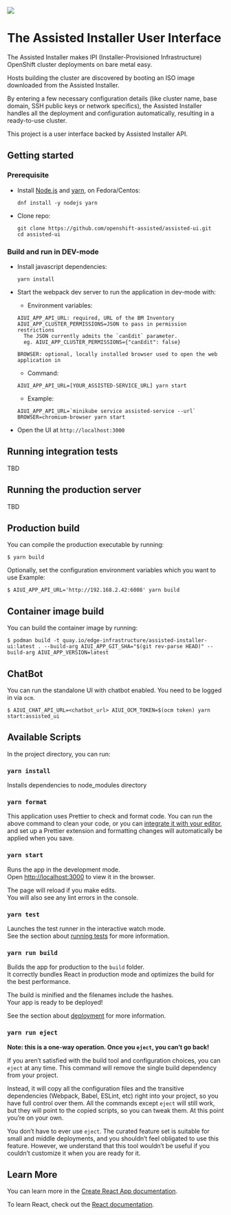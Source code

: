 ![](https://github.com/openshift-assisted/assisted-ui/workflows/Build%20and%20push/badge.svg)

# The Assisted Installer User Interface

The Assisted Installer makes IPI (Installer-Provisioned Infrastructure) OpenShift cluster
deployments on bare metal easy.

Hosts building the cluster are discovered by booting an ISO image downloaded from the Assisted
Installer.

By entering a few necessary configuration details (like cluster name, base domain, SSH public keys
or network specifics), the Assisted Installer handles all the deployment and configuration
automatically, resulting in a ready-to-use cluster.

This project is a user interface backed by Assisted Installer API.

## Getting started

### Prerequisite

- Install [Node.js](https://nodejs.org/en) and [yarn](https://yarnpkg.com/), on Fedora/Centos:
  ```
  dnf install -y nodejs yarn
  ```
- Clone repo:
  ```
  git clone https://github.com/openshift-assisted/assisted-ui.git
  cd assisted-ui
  ```

### Build and run in DEV-mode

- Install javascript dependencies:
  ```
  yarn install
  ```
- Start the webpack dev server to run the application in dev-mode with:

  - Environment variables:

  ```
  AIUI_APP_API_URL: required, URL of the BM Inventory
  AIUI_APP_CLUSTER_PERMISSIONS=JSON to pass in permission restrictions
    The JSON currently admits the `canEdit` parameter.
    eg. AIUI_APP_CLUSTER_PERMISSIONS={"canEdit": false}

  BROWSER: optional, locally installed browser used to open the web application in
  ```

  - Command:

  ```
  AIUI_APP_API_URL=[YOUR_ASSISTED-SERVICE_URL] yarn start
  ```

  - Example:

  ```
  AIUI_APP_API_URL=`minikube service assisted-service --url` BROWSER=chromium-browser yarn start
  ```

- Open the UI at `http://localhost:3000`

## Running integration tests

TBD

## Running the production server

TBD

## Production build

You can compile the production executable by running:

```
$ yarn build
```

Optionally, set the configuration environment variables which you want to use Example:

```
$ AIUI_APP_API_URL='http://192.168.2.42:6008' yarn build
```

## Container image build

You can build the container image by running:

```
$ podman build -t quay.io/edge-infrastructure/assisted-installer-ui:latest . --build-arg AIUI_APP_GIT_SHA="$(git rev-parse HEAD)" --build-arg AIUI_APP_VERSION=latest
```

## ChatBot

You can run the standalone UI with chatbot enabled. You need to be logged in via `ocm`.

```
$ AIUI_CHAT_API_URL=<chatbot_url> AIUI_OCM_TOKEN=$(ocm token) yarn start:assisted_ui
```

## Available Scripts

In the project directory, you can run:

### `yarn install`

Installs dependencies to node_modules directory

### `yarn format`

This application uses Prettier to check and format code. You can run the above command to clean your
code, or you can [integrate it with your editor](https://prettier.io/docs/en/editors.html), and set
up a Prettier extension and formatting changes will automatically be applied when you save.

### `yarn start`

Runs the app in the development mode.<br> Open [http://localhost:3000](http://localhost:3000) to
view it in the browser.

The page will reload if you make edits.<br> You will also see any lint errors in the console.

### `yarn test`

Launches the test runner in the interactive watch mode.<br> See the section about
[running tests](https://facebook.github.io/create-react-app/docs/running-tests) for more
information.

### `yarn run build`

Builds the app for production to the `build` folder.<br> It correctly bundles React in production
mode and optimizes the build for the best performance.

The build is minified and the filenames include the hashes.<br> Your app is ready to be deployed!

See the section about [deployment](https://facebook.github.io/create-react-app/docs/deployment) for
more information.

### `yarn run eject`

**Note: this is a one-way operation. Once you `eject`, you can’t go back!**

If you aren’t satisfied with the build tool and configuration choices, you can `eject` at any time.
This command will remove the single build dependency from your project.

Instead, it will copy all the configuration files and the transitive dependencies (Webpack, Babel,
ESLint, etc) right into your project, so you have full control over them. All the commands except
`eject` will still work, but they will point to the copied scripts, so you can tweak them. At this
point you’re on your own.

You don’t have to ever use `eject`. The curated feature set is suitable for small and middle
deployments, and you shouldn’t feel obligated to use this feature. However, we understand that this
tool wouldn’t be useful if you couldn’t customize it when you are ready for it.

## Learn More

You can learn more in the
[Create React App documentation](https://facebook.github.io/create-react-app/docs/getting-started).

To learn React, check out the [React documentation](https://reactjs.org/).
